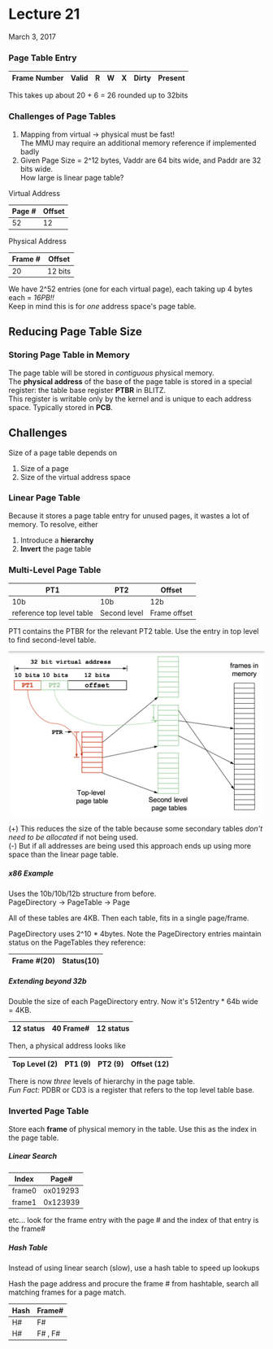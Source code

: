 # Lecture 21
March 3, 2017

### Page Table Entry

|Frame Number|Valid|R|W|X|Dirty|Present|
|---|---|---|---|---|---|---|

This takes up about 20 + 6 = 26 rounded up to 32bits

### Challenges of Page Tables

1. Mapping from virtual -> physical must be fast!  
The MMU may require an additional memory reference if implemented badly  
2. Given Page Size = 2^12 bytes, Vaddr are 64 bits wide, and Paddr are 32 bits wide.  
How large is linear page table?  

Virtual Address

|Page # | Offset|
|---|---|
|52|12|

Physical Address

|Frame #|Offset|
|---|---|
|20|12 bits|

We have 2^52 entries (one for each virtual page), each taking up 4 bytes each = _16PB!!_  
Keep in mind this is for _one_ address space's page table. 

## Reducing Page Table Size
### Storing Page Table in Memory 
The page table will be stored in _contiguous_ physical memory.  
The **physical address** of the base of the page table is stored in a special register: the table base register **PTBR** in BLITZ.  
This register is writable only by the kernel and is unique to each address space. Typically stored in **PCB**.

## Challenges
Size of a page table depends on  
1) Size of a page  
2) Size of the virtual address space

### Linear Page Table
Because it stores a page table entry for unused pages, it wastes a lot of memory. To resolve, either  
1. Introduce a **hierarchy**  
2. **Invert** the page table


### Multi-Level Page Table

|PT1|PT2|Offset|
|---|---|---   |
|10b|10b|12b|
|reference top level table|Second level|Frame offset|

PT1 contains the PTBR for the relevant PT2 table. Use the entry in top level to find second-level table.

![Lec21 Slide7](images/lec21_multilevelpages.png)

(+) This reduces the size of the table because some secondary tables _don't need to be allocated_ if not being used.  
(-) But if all addresses are being used this approach ends up using more space than the linear page table.

##### x86 Example 
Uses the 10b/10b/12b structure from before.   
PageDirectory -> PageTable -> Page

All of these tables are 4KB. Then each table, fits in a single page/frame. 

PageDirectory uses 2^10 * 4bytes. Note the PageDirectory entries maintain status on the PageTables they reference: 

|Frame #(20)|Status(10)|
|---|---|

##### Extending beyond 32b

Double the size of each PageDirectory entry. Now it's 512entry * 64b wide = 4KB.

|12 status|40 Frame#| 12 status|
|---|---|---|


Then, a physical address looks like

|Top Level (2)|PT1 (9)|PT2 (9)| Offset (12)|
|---|---|---|---|

There is now _three_ levels of hierarchy in the page table.  
*Fun Fact:* PDBR or CD3 is a register that refers to the top level table base. 

### Inverted Page Table
Store each **frame** of physical memory in the table. Use this as the index in the page table.

##### Linear Search 

|Index|Page#|
|---|---|
|frame0|ox019293
|frame1|0x123939

etc... look for the frame entry with the page # and the index of that entry is the frame#

##### Hash Table
Instead of using linear search (slow), use a hash table to speed up lookups

Hash the page address and procure the frame # from hashtable, search all matching frames for a page match.

|Hash|Frame#|
|---|---|
|H#|F#|
|H#|F# , F#|
